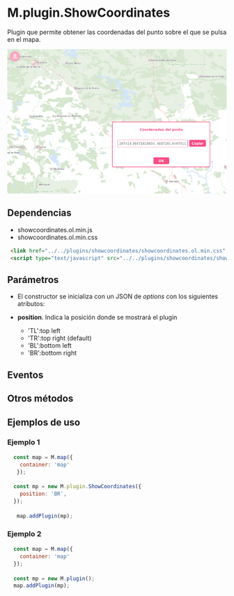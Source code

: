 # M.plugin.ShowCoordinates

Plugin que permite obtener las coordenadas del punto sobre el que se pulsa en el mapa.

![Imagen1](../img/showCoordinates_1.png)

## Dependencias

- showcoordinates.ol.min.js
- showcoordinates.ol.min.css


```html
 <link href="../../plugins/showcoordinates/showcoordinates.ol.min.css" rel="stylesheet" />
 <script type="text/javascript" src="../../plugins/showcoordinates/showcoordinates.ol.min.js"></script>
```

## Parámetros

- El constructor se inicializa con un JSON de _options_ con los siguientes atributos:

- **position**. Indica la posición donde se mostrará el plugin
  - 'TL':top left
  - 'TR':top right (default)
  - 'BL':bottom left
  - 'BR':bottom right

## Eventos

## Otros métodos

## Ejemplos de uso

### Ejemplo 1
```javascript
  const map = M.map({
    container: 'map'
   });

  const mp = new M.plugin.ShowCoordinates({
    position: 'BR',
  });

   map.addPlugin(mp);
```
### Ejemplo 2
```javascript
  const map = M.map({
    container: 'map'
  });

  const mp = new M.plugin();
  map.addPlugin(mp);
```
